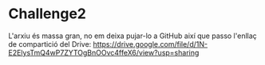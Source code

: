 # Challenge2
L'arxiu és massa gran, no em deixa pujar-lo a GitHub així que passo l'enllaç de compartició del Drive:
https://drive.google.com/file/d/1N-E2ElysTmQ4wP7ZYTOgBnOOvc4ffeX6/view?usp=sharing
